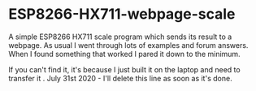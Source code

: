 # ESP8266-HX711-webpage-scale
A simple ESP8266 HX711 scale program which sends its result to a webpage.
As usual I went through lots of examples and forum answers. When I found something that worked I pared it down to the minimum. 

If you can't find it, it's because I just built it on the laptop and need to transfer it . July 31st 2020 - I'll delete this line as soon as it's done.
